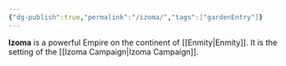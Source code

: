 ```yaml
---
{"dg-publish":true,"permalink":"/izoma/","tags":["gardenEntry"]}
---
```


**Izoma** is a powerful Empire on the continent of [[Enmity\|Enmity]]. It is the setting of the [[Izoma Campaign\|Izoma Campaign]]. 